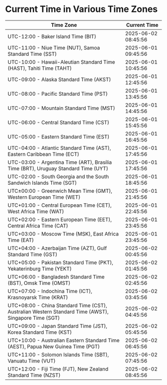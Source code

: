 # Current Time in Various Time Zones

| Time Zone | Current Time |
|-----------|--------------|
| UTC-12:00 - Baker Island Time (BIT) | 2025-06-02 08:45:56 |
| UTC-11:00 - Niue Time (NUT), Samoa Standard Time (SST) | 2025-06-01 09:45:56 |
| UTC-10:00 - Hawaii-Aleutian Standard Time (HAST), Tahiti Time (TAHT) | 2025-06-01 10:45:56 |
| UTC-09:00 - Alaska Standard Time (AKST) | 2025-06-01 12:45:56 |
| UTC-08:00 - Pacific Standard Time (PST) | 2025-06-01 13:45:56 |
| UTC-07:00 - Mountain Standard Time (MST) | 2025-06-01 14:45:56 |
| UTC-06:00 - Central Standard Time (CST) | 2025-06-01 15:45:56 |
| UTC-05:00 - Eastern Standard Time (EST) | 2025-06-01 16:45:56 |
| UTC-04:00 - Atlantic Standard Time (AST), Eastern Caribbean Time (ECT) | 2025-06-01 17:45:56 |
| UTC-03:00 - Argentina Time (ART), Brasília Time (BRT), Uruguay Standard Time (UYT) | 2025-06-01 17:45:56 |
| UTC-02:00 - South Georgia and the South Sandwich Islands Time (SGT) | 2025-06-01 18:45:56 |
| UTC±00:00 - Greenwich Mean Time (GMT), Western European Time (WET) | 2025-06-01 21:45:56 |
| UTC+01:00 - Central European Time (CET), West Africa Time (WAT) | 2025-06-01 22:45:56 |
| UTC+02:00 - Eastern European Time (EET), Central Africa Time (CAT) | 2025-06-01 23:45:56 |
| UTC+03:00 - Moscow Time (MSK), East Africa Time (EAT) | 2025-06-01 23:45:56 |
| UTC+04:00 - Azerbaijan Time (AZT), Gulf Standard Time (GST) | 2025-06-02 00:45:56 |
| UTC+05:00 - Pakistan Standard Time (PKT), Yekaterinburg Time (YEKT) | 2025-06-02 01:45:56 |
| UTC+06:00 - Bangladesh Standard Time (BST), Omsk Time (OMST) | 2025-06-02 02:45:56 |
| UTC+07:00 - Indochina Time (ICT), Krasnoyarsk Time (KRAT) | 2025-06-02 03:45:56 |
| UTC+08:00 - China Standard Time (CST), Australian Western Standard Time (AWST), Singapore Time (SGT) | 2025-06-02 04:45:56 |
| UTC+09:00 - Japan Standard Time (JST), Korea Standard Time (KST) | 2025-06-02 05:45:56 |
| UTC+10:00 - Australian Eastern Standard Time (AEST), Papua New Guinea Time (PGT) | 2025-06-02 06:45:56 |
| UTC+11:00 - Solomon Islands Time (SBT), Vanuatu Time (VUT) | 2025-06-02 07:45:56 |
| UTC+12:00 - Fiji Time (FJT), New Zealand Standard Time (NZST) | 2025-06-02 08:45:56 |
